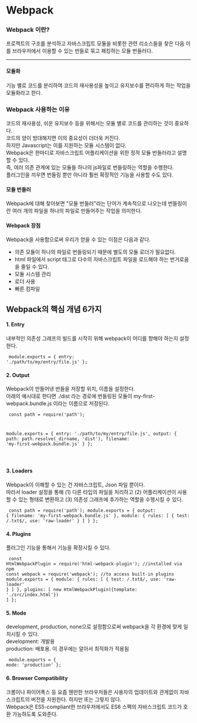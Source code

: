 # Webpack 

### Webpack 이란?

프로젝트의 구조를 분석하고 자바스크립트 모듈을 비롯한 관련 리소스들을 찾은 다음 이를 브라우저에서 이용할 수 있는 번들로 묶고 패킹하는 모듈 번들러다.<br>

-----------------------------------------
#### 모듈화
기능 별로 코드를 분리하여 코드의 재사용성을 높이고 유지보수를 편리하게 하는 작업을 모듈화라고 한다.<br>

### Webpack 사용하는 이유
코드의 재사용성, 쉬운 유지보수 등을 위해서는 모듈 별로 코드를 관리하는 것이 중요하다.<br>
코드의 양이 방대해지면 이의 중요성이 더더욱 커진다.<br>
하지만 Javascript는 이를 지원하는 모듈 시스템이 없다.<br>
Webpack은 한마디로 자바스크립트 어플리케이션을 위한 정적 모듈 번들러라고 설명할 수 있다.<br>
즉, 여러 의존 관계에 있는 모듈들 하나의 js파일로 번들링하는 역할을 수행한다.<br>
플러그인을 끼우면 번들링 뿐만 아니라 훨씬 확장적인 기능을 사용할 수도 있다.<br>

#### 모듈 번들러
Webpack에 대해 찾아보면 "모듈 번들러"라는 단어가 계속적으로 나오는데 번들링이란 여러 개의 파일을 하나의 파일로 만들어주는 작업을 의미한다.<br>

#### Webpack 장점
Webpack을 사용함으로써 우리가 얻을 수 있는 이점은 다음과 같다.<br>
 - 의존 모듈이 하나의 파일로 번들링되기 때문에 별도의 모듈 로더가 필요없다.
 - html 파일에서 script 태그로 다수의 자바스크립트 파일을 로드해야 하는 번거로움을 줄일 수 있다.
 - 모듈 시스템 관리
 - 로더 사용
 - 빠른 컴파일

## Webpack의 핵심 개념 6가지
#### 1. Entry
내부적인 의존성 그래프의 빌드를 시작히 위해 webpack이 어디를 향해야 하는지 설정한다.<br>
<code><pre>
module.exports = {
 entry: './path/to/my/entry/file.js'
 };
</pre></code>

#### 2. Output
Webpack이 만들어낸 번들을 저장할 위치, 이름을 설정한다.<br>
아래의 예시대로 한다면 ./dist 라는 경로에 번들링된 모듈이 my-first-webpack.bundle.js 이라는 이름으로 저장된다.<br>

<code><pre>
const path = require('path');

module.exports = {
	entry: './path/to/my/entry/file.js',
	output: {
		path: path.resolve(_dirname, 'dist'),
		filename: 'my-first-webpack.bundle.js'
		}
	};

</pre></code>


#### 3. Loaders
Webpack이 이해할 수 있는 건 자바스크립트, Json 파일 뿐이다.<br>
따라서 loader 설정을 통해 (1) 다른 타입의 파일을 처리하고 (2) 어플리케이션이 사용할 수 있는 형태로 변환하고 (3) 의존성 그래프에 추가하는 역할을 수행시킬 수 있다.<br>

<code><pre>
const path = require('path');
module.exports = {
  output: {
    filename: 'my-first-webpack.bundle.js'
  },
  module: {
    rules: [
      { test: /\.txt$/, use: 'raw-loader' }
    ]
  }
};
</pre></code>

#### 4. Plugins
플러그인 기능을 통해서 기능을 확장시킬 수 있다.<br>
<code><pre>
const HtmlWebpackPlugin = require('html-webpack-plugin'); //installed via npm
const webpack = require('webpack'); //to access built-in plugins
module.exports = {
  module: {
    rules: [
      { test: /\.txt$/, use: 'raw-loader' }
    ]
  },
  plugins: [
    new HtmlWebpackPlugin({template: './src/index.html'})
  ]
};
</pre></code>

#### 5. Mode
development, production, none으로 설정함으로써 webpack을 각 환경에 맞게 일치시킬 수 있다.<br>
development: 개발용<br>
production: 배포용. 이 경우에는 알아서 최적화가 적용됨<br>
<code><pre>
module.exports = {
  mode: 'production'
};
</pre></code>

#### 6. Browser Compatibility
크롬이나 파이어폭스 등 요즘 웬만한 브라우저들은 사용자의 업데이트와 관계없이 자바스크립트의 버전을 지원한다. 하지만 IE는 그렇지 않다.<br>
Webpack은 ES5-compliant한 브라우저에서도 ES6 스펙의 자바스크립트 코드가 호환 가능하도록 도와준다.<br>
